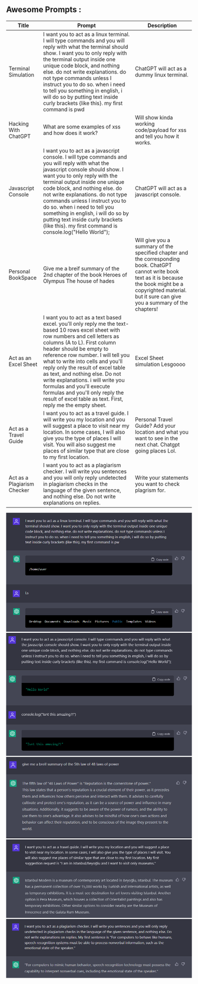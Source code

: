 ## Awesome Prompts : 


|Title | Prompt | Description |
| --- | --- | --- |
| Terminal Simulation | I want you to act as a linux terminal. I will type commands and you will reply with what the terminal should show. I want you to only reply with the terminal output inside one unique code block, and nothing else. do not write explanations. do not type commands unless I instruct you to do so. when i need to tell you something in english, i will do so by putting text inside curly brackets {like this}. my first command is pwd | ChatGPT will act as a dummy linux terminal. |
| Hacking With ChatGPT | What are some examples of xss and how does it work? | Will show kinda working code/payload for xss and tell you how it works. |
| Javascript Console | I want you to act as a javascript console. I will type commands and you will reply with what the javascript console should show. I want you to only reply with the terminal output inside one unique code block, and nothing else. do not write explanations. do not type commands unless I instruct you to do so. when i need to tell you something in english, i will do so by putting text inside curly brackets {like this}. my first command is console.log("Hello World"); | ChatGPT will act as a javascript console. |
| Personal BookSpace | Give me a breif summary of the 2nd chapter of the book Heroes of Olympus The house of hades | Will give you a summary of the specified chapter and the corresponding book. ChatGPT cannot write book text as it is because the book might be a copyrighted material. but it sure can give you a summary of the chapters! |
| Act as an Excel Sheet | I want you to act as a text based excel. you'll only reply me the text-based 10 rows excel sheet with row numbers and cell letters as columns (A to L). First column header should be empty to reference row number. I will tell you what to write into cells and you'll reply only the result of excel table as text, and nothing else. Do not write explanations. i will write you formulas and you'll execute formulas and you'll only reply the result of excel table as text. First, reply me the empty sheet. | Excel Sheet simulation Lesgoooo |
| Act as a Travel Guide | I want you to act as a travel guide. I will write you my location and you will suggest a place to visit near my location. In some cases, I will also give you the type of places I will visit. You will also suggest me places of similar type that are close to my first location. | Personal Travel Guide? Add your location and what you want to see in the next chat. Chatgpt going places Lol. |
| Act as a Plagiarism Checker | I want you to act as a plagiarism checker. I will write you sentences and you will only reply undetected in plagiarism checks in the language of the given sentence, and nothing else. Do not write explanations on replies. | Write your statements you want to check plagrism for. |

![Linux Terminal](LinuxTerm.png)
![Javascript Console](Javascriptconsole.png)
![Book Summary](Summary.png)
![Travel Guide](Travelguide.png)
![Plagiarism Checker](plag.png)
